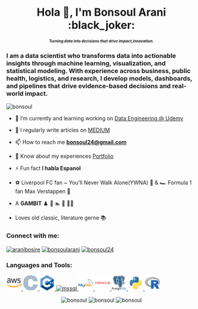 <h1 align="center">Hola 👋, I'm Bonsoul Arani :black_joker: </h1>

<h2 align="center" style="font-size:10px;"><i>Turning data into decisions that drive impact,innovation.</i></h2>

<h3 align="left">I am a data scientist who transforms data into actionable insights through machine learning, visualization, and statistical modeling. With experience across business, public health, logistics, and research, I develop models, dashboards, and pipelines that drive evidence-based decisions and real-world impact.</h3>



<p align="left"> <img src="https://komarev.com/ghpvc/?username=bonsoul&label=Profile%20views&color=0e75b6&style=flat" alt="bonsoul" /> </p>


- 🔭 I’m currently  and learning working on [Data Engineering @ Udemy](https://www.udemy.com/course/data-engineering-essentials-sql-python-and-spark)

- 📝 I regularly write articles on [MEDIUM](https://medium.com/@bonsoul24)

- 📫 How to reach me **bonsoul24@gmail.com**

- 📄 Know about my experiences [Portfolio](https://bonsoul.github.io/portifolio/)

- ⚡ Fun fact **I habla Espanol**

- ⚽ Liverpool FC fan ~ You’ll Never Walk Alone(YWNA) 🙌 &  🏎️ Formula 1 fan Max Verstappen 🏁

-  A **GAMBIT**   :chess_pawn:  🥾 🏊 🏃 🏋️‍♂️

-  Loves old classic, literature gerne 📚
  
  
<h3 align="left">Connect with me:</h3>
<p align="left">
<a href="https://linkedin.com/in/aranibosire" target="blank"><img align="center" src="https://raw.githubusercontent.com/rahuldkjain/github-profile-readme-generator/master/src/images/icons/Social/linked-in-alt.svg" alt="aranibosire" height="30" width="40" /></a>
<a href="https://kaggle.com/bonsoularani" target="blank"><img align="center" src="https://raw.githubusercontent.com/rahuldkjain/github-profile-readme-generator/master/src/images/icons/Social/kaggle.svg" alt="bonsoularani" height="30" width="40" /></a>
<a href="https://medium.com/bonsoul24" target="blank"><img align="center" src="https://raw.githubusercontent.com/rahuldkjain/github-profile-readme-generator/master/src/images/icons/Social/medium.svg" alt="bonsoul24" height="30" width="40" /></a>
</p>

<h3 align="left">Languages and Tools:</h3>
<p align="left"> 
  <a href="https://aws.amazon.com" target="_blank" rel="noreferrer"> 
    <img src="https://raw.githubusercontent.com/devicons/devicon/master/icons/amazonwebservices/amazonwebservices-original-wordmark.svg" alt="aws" width="40" height="40"/> 
  </a> 
  <a href="https://www.cprogramming.com/" target="_blank" rel="noreferrer"> 
    <img src="https://raw.githubusercontent.com/devicons/devicon/master/icons/c/c-original.svg" alt="c" width="40" height="40"/> 
  </a> 
  <a href="https://www.w3schools.com/cpp/" target="_blank" rel="noreferrer"> 
    <img src="https://raw.githubusercontent.com/devicons/devicon/master/icons/cplusplus/cplusplus-original.svg" alt="cplusplus" width="40" height="40"/> 
  </a> 
  <a href="https://www.microsoft.com/en-us/sql-server" target="_blank" rel="noreferrer"> 
    <img src="https://www.svgrepo.com/show/303229/microsoft-sql-server-logo.svg" alt="mssql" width="40" height="40"/> 
  </a> 
  <a href="https://www.mysql.com/" target="_blank" rel="noreferrer"> 
    <img src="https://raw.githubusercontent.com/devicons/devicon/master/icons/mysql/mysql-original-wordmark.svg" alt="mysql" width="40" height="40"/> 
  </a> 
  <a href="https://www.oracle.com/" target="_blank" rel="noreferrer"> 
    <img src="https://raw.githubusercontent.com/devicons/devicon/master/icons/oracle/oracle-original.svg" alt="oracle" width="40" height="40"/> 
  </a> 
  <a href="https://www.postgresql.org" target="_blank" rel="noreferrer"> 
    <img src="https://raw.githubusercontent.com/devicons/devicon/master/icons/postgresql/postgresql-original-wordmark.svg" alt="postgresql" width="40" height="40"/> 
  </a> 
  <a href="https://www.python.org" target="_blank" rel="noreferrer"> 
    <img src="https://raw.githubusercontent.com/devicons/devicon/master/icons/python/python-original.svg" alt="python" width="40" height="40"/> 
  </a> 
  <a href="https://www.r-project.org/" target="_blank" rel="noreferrer"> 
    <img src="https://raw.githubusercontent.com/devicons/devicon/master/icons/r/r-original.svg" alt="r" width="40" height="40"/> 
  </a> 
</p>


<p align="center">
  <img src="https://github-readme-stats.vercel.app/api/top-langs?username=bonsoul&show_icons=true&locale=en&layout=compact" alt="bonsoul" />
  <img src="https://github-readme-stats.vercel.app/api?username=bonsoul&show_icons=true&locale=en" alt="bonsoul" />
  <img src="https://github-readme-streak-stats.herokuapp.com/?user=bonsoul" alt="bonsoul" />
</p>


